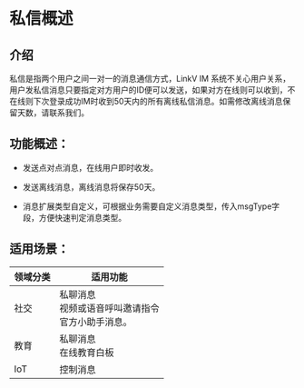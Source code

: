 # 私信概述

## 介绍

私信是指两个用户之间一对一的消息通信方式，LinkV IM 系统不关心用户关系，用户发私信消息只要指定对方用户的ID便可以发送，如果对方在线则可以收到，不在线则下次登录成功IM时收到50天内的所有离线私信消息。如需修改离线消息保留天数，请联系我们。



## 功能概述：

* 发送点对点消息，在线用户即时收发。

* 发送离线消息，离线消息将保存50天。

* 消息扩展类型自定义，可根据业务需要自定义消息类型，传入msgType字段，方便快速判定消息类型。

  

## 适用场景：

| 领域分类 | 适用功能                                                     |
| -------- | ------------------------------------------------------------ |
| 社交     | 私聊消息<br>视频或语音呼叫邀请指令                                                      <br>官方小助手消息。 |
| 教育     | 私聊消息<br> 在线教育白板                                    |
| IoT      | 控制消息                                                     |

